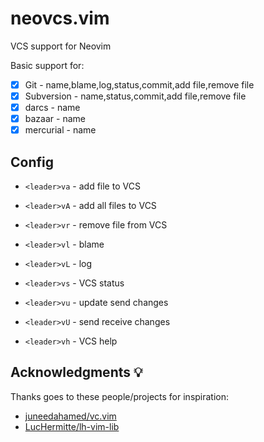 # neovcs.vim

VCS support for Neovim

Basic support for:

- [x] Git - name,blame,log,status,commit,add file,remove file
- [x] Subversion - name,status,commit,add file,remove file
- [x] darcs - name
- [x] bazaar - name
- [x] mercurial - name

## Config

- `<leader>va` - add file to VCS
- `<leader>vA` - add all files to VCS
- `<leader>vr` - remove file from VCS

- `<leader>vl` - blame
- `<leader>vL` - log
- `<leader>vs` - VCS status

- `<leader>vu` - update send changes
- `<leader>vU` - send receive changes

- `<leader>vh` - VCS help

## Acknowledgments 💡

Thanks goes to these people/projects for inspiration:

- [juneedahamed/vc.vim](https://github.com/juneedahamed/vc.vim)
- [LucHermitte/lh-vim-lib](https://github.com/LucHermitte/lh-vim-lib)


